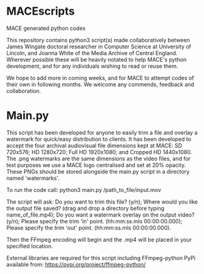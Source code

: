 # MACEscripts
MACE generated python codes

This repository contains python3 script(s) made collaboratively between James Wingate doctoral researcher in Computer Science at University of Lincoln, and Joanna White of the Media Archive of Central England.  Wherever possible these will be heavily notated to help MACE's python development, and for any individuals wishing to read or reuse them.

We hope to add more in coming weeks, and for MACE to attempt codes of their own in following months. We welcome any commends, feedback and collaboration.

# Main.py

This script has been developed for anyone to easily trim a file and overlay a watermark for quick/easy distribution to clients. It has been developed to accept the four archival audiovisual file dimensions kept at MACE: SD 720x576; HD 1280x720; Full HD 1920x1080; and Cropped HD 1440x1080.  The .png watermarks are the same dimensions as the video files, and for test purposes we use a MACE logo centralised and set at 20% opacity. These PNGs should be stored alongside the main.py script in a directory named 'watermarks'.

To run the code call:
python3 main.py /path_to_file/input.mov

The script will ask:
Do you want to trim this file? (y/n); 
Where would you like the output file saved? (drag and drop a directory before typing name_of_file.mp4); 
Do you want a watermark overlay on the output video? (y/n); 
Please specify the trim 'in' point. (hh:mm:ss.mls 00:00:00.000); 
Please specify the trim 'out' point. (hh:mm:ss.mls 00:00:00.000).

Then the FFmpeg encoding will begin and the .mp4 will be placed in your specified location.

External libraries are required for this script including FFmpeg-python PyPi available from: https://pypi.org/project/ffmpeg-python/

